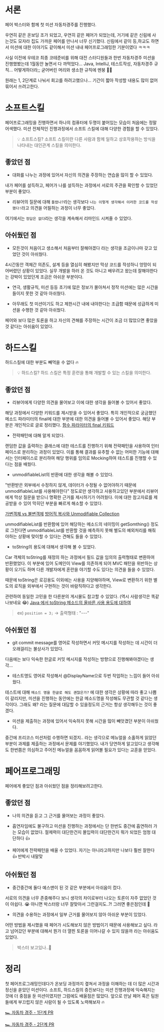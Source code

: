 # 서론

페어 박스터와 함께 첫 미션 자동차경주를 진행했다.

우연히 같은 온보딩 조가 되었고, 우연히 같은 페어가 되었는데, 거기에 같은 신림에 사는것도 모자라 집도 가까운 페어를 만나서 너무 신기했다.
신림에서 같이 등,하교도 하면서 미션에 대한 이야기도 같이해서 미션 내내 페어프로그래밍한 기분이였다 ㅋㅋㅋ

사실 이전에 우테코 최종 코테준비를 위해 대전 스터디원들과 한번 자동차경주 미션을 진행했봤는데 1월동안 놀면서 다 까먹었다... Java, IntelliJ, 테스트작성, 자동차경주 규칙... 어떻게하더라;;
굳어버린 머리와 생소한 규칙에 멘붕 😵‍💫

원래는 1, 2단계로 나눠서 회고를 하려고했으나... 기간이 짧아 작성할 내용도 많이 없어 묶어서 쓰려고한다.

# 소프트스킬

페어프로그래밍을 진행하면서 하나의 컴퓨터에 두명이 붙어있는 모습이 처음에는 정말 어색했다.
미션 전체적인 진행과정에서 소프트 스킬에 대해 다양한 경험을 할 수 있었다.

> 💡 소프트스킬?
소프트 스킬이란 다른 사람과 함께 일하고 상호작용하는 방식을 나타내는 대인관계 스킬을 의미한다.

## 좋았던 점

- 대화를 나누는 과정에 있어서 자신의 의견을 주장하는 연습을 많이 할 수 있었다.

내가 페어를 설득하고, 페어가 나를 설득하는 과정에서 서로의 주관을 확인할 수 있었던 부분이 좋았다.

- 리뷰어의 질문에 대해 `틀렸나?`라는 생각보다 `나는 이렇게 생각해서 이러한 코드를 작성했다!`라고 의견을 어필하는 과정이 너무 좋았다.

여기에서는 `정답은 없다`라는 생각을 계속해서 리마인드 시켜줄 수 있었다.

## 아쉬웠던 점

- 모든것이 처음이고 생소해서 처음부터 잘해야겠다 라는 생각을 조금이나마 갖고 있었던 것이 아쉬웠다.

4시간동안 객체간 의존도, 설계 등을 열심히 해봤지만 막상 코드를 작성하니 엉망이 되어버렸던 상황이 있었다.
실무 개발을 하러 온 것도 아니고 배우려고 왔는데 잘해야한다는 강박이 있었던게 조금은 아쉬운 부분이다.

- 연극, 생활규칙, 미션 등등 초기에 많은 정보가 몰아쳐서 정작 미션에는 많은 시간을 들이지 못한 것 같아 아쉬웠다.

- 아무래도 첫 미션이기도 하고 제한시간 내에 내야한다는 조급함 때문에 성급하게 미션을 수행한 것 같아 아쉬웠다.

페어와 보다 많은 토론을 하고 자신의 견해를 주장하는 시간이 조금 더 많았으면 좋았을 것 같다는 아쉬움이 있었다.

# 하드스킬

하드스킬에 대한 부분도 빼먹을 수 없다 🔥

> 💡 하드스킬?
하드 스킬은 특정 훈련을 통해 개발할 수 있는 스킬을 의미한다.

## 좋았던 점

- 리뷰어에게 다양한 의견을 물어보고 이에 대한 생각을 들어볼 수 있어서 좋았다.

해당 과정에서 다양한 키워드를 제시받을 수 있어서 좋았다.
특히 개인적으로 궁금했던 메소드 파라미터의 final에 대한 부분에 대한 의견을 들어볼 수 있어서 좋았다.
해당 부분은 개인적으로 글로 정리했다.
[함수 파라미터의 final 키워드](https://velog.io/@junho5336/%ED%95%A8%EC%88%98-Parameter%EC%9D%98-final-%ED%82%A4%EC%9B%8C%EB%93%9C)

- 전략패턴에 대해 알게 되었다.

랜덤한 값을 출력하는 클래스에 대한 테스트를 진행하기 위해 전략패턴을 사용하여 인터페이스로 분리하는 과정이 있었다.
이를 통해 결과를 유추할 수 없는 어떠한 기능에 대해서는 인터페이스로 분리하여 해당 행위를 임의로 Mocking하여 테스트를 진행할 수 있다는 점을 배웠다.

- unmodifiableList의 반환에 대한 생각을 해볼 수 있었다.

"반환받은 외부에서 수정하지 않게, 데이터가 수정될 수 없어야하기 때문에 unmodifiableList를 사용해야한다" 정도로만 생각하고 사용하고있던 부분에서 리뷰어에게 막상 질문을 받으니 명확한 근거를 제시하기가 어려웠다.
이에 대한 참고자료를 제공받을 수 있어 막히던 부분을 빠르게 해소할 수 있었다. 

[가변객체 vs 불변객체](https://steady-coding.tistory.com/559) 
[방어적 복사와 Unmodifiable Collection](https://tecoble.techcourse.co.kr/post/2021-04-26-defensive-copy-vs-unmodifiable/)

unmodifiableList를 반환함에 있어 해당하는 메소드의 네이밍이 getSomthing() 정도로 그친다면 unmodifiableList를 반환할 것을 예측하지 못해 별도의 예외처리를 해줘야하는 상황에 맞이할 수 있다는 견해도 들을 수 있었다.

- toString의 용도에 대해서 생각해 볼 수 있었다.

Car 객체의 toString를 재정의 하는 과정에서 필드 값을 임의의 출력형태로 변환하여 반환했었다.
이 부분에 있어 도메인이 View를 의존하게 되어 MVC 패턴을 위반하는 상황이 오기도 하며 다른 개발자에게 혼란을 야기할 수도 있다는 의견을 들을 수 있었다.

때문에 toString은 로깅용도 이외에는 사용을 지양해야하며, View로 변환하기 위한 별도의 로직을 외부에서 구현하는 것이 바람직하다고 생각한다.

관련하여 동일한 고민을 한 다른분의 게시물도 참고할 수 있었다. (역시 사람생각은 똑같나보네요 😂)
[Java 에서 toString 메소드의 올바른 사용 용도에 대하여](https://hudi.blog/java-correct-purpose-of-tostring/)
> ex) `position = 3;` -> 출력형태 : "---"


## 아쉬웠던 점

- git commit message를 영어로 작성하면서 커밋 메시지를 작성하는 데 시간이 더 오래걸리는 불상사가 있었다.

다음에는 보다 익숙한 한글로 커밋 메시지를 작성하는 방향으로 진행해봐야겠다는 생각...

- 테스트명도 영어로 작성해서 @DisplayName으로 두번 작업하는 느낌이 들어 아쉬웠다.

테스트에 대해 `메소드 명을 한글로 해도 괜찮은가?` 에 대한 생각은 상황에 따라 좋고 나쁨이 갈리지만, 미션을 진행하는 동안에는 한글 메소드명을 작성해도 무관할 것 같다는 생각이다.
그래도 왜? 라는 질문에 대답할 수 있을정도의 근거는 항상 생각해두는 것이 좋겠다.

- 미션을 제출하는 과정에 있어서 익숙하지 못해 시간을 많이 빼앗겼던 부분이 아쉬웠다.

중간에 프리코스 미션처럼 수행하면 되겠지.. 라는 생각으로 메뉴얼을 소홀하게 읽었던 부분이 과제를 제출하는 과정에서 문제를 야기했었다.
내가 당연하게 알고있다고 생각해도 한번쯤은 의심하고 주어진 메뉴얼을 꼼꼼하게 읽어볼 필요가 있다는 교훈을 얻었다.

# 페어프로그래밍

페어에게 좋았던 점과 아쉬웠던 점을 정리해보려고한다.

## 좋았던 점

- 나의 의견을 듣고 그 근거를 물어보는 과정이 좋았다.

- 흡연자임에도 불구하고 미션을 진행하는 과정에서는 단 한번도 중간에 흡연하러 가는 모습이 없었다.
절제력이 대단한건지 몰입력이 대단한건지 뭐가 되었든 엄청 대단하다 👍

- 페어에게 전략패턴을 배울 수 있었다.
자기는 아니라고하지만 나보다 훨씬 잘한다 👍 반박시 내말맞

## 아쉬웠던 점

- 중간중간에 둘다 예스맨이 된 것 같은 부분에서 아쉬움이 컸다.

서로의 의견을 너무 존중해주다 보니 생각의 차이로부터 나오는 토론이 자주 없었던 것이 아쉽다. 😭
아니면 박스터랑 너무 잘맞아서 그런걸지도..?! 그러면 좋은점인데 🥺

- 의견을 수용하는 과정에서 일부 근거를 물어보지 않아 아쉬운 부분이 있었다.

어떤 방법을 제시했을 때 페어가 시도해보지 않은 방법이기 때문에 사용해보고 싶다. 라고 넘어갔던 부분에 대해서 뭔가 더 열띈 토론을 이어나갈 수 있지 않을까 라는 아쉬움도 있었다.

> 박스터 보고있나..🥸

# 정리

첫 페어프로그래밍인데다가 온보딩 과정까지 곂쳐서 과정을 이해하는 데 더 많은 시간과 정신을 쏟았던 미션이다.
소프트, 하드스킬의 증진보다는 미션 진행과정에 익숙해지는 것에 더 중점을 둔 미션이였지만 그럼에도 배울점은 많았다.
앞으로 만날 페어 혹은 팀원들에게 부끄럽지 않은 사람이 될 수 있도록 노력해보자 🔥

[🏎️ 자동차 경주 - 1단계 PR](https://github.com/woowacourse/java-racingcar/pull/442)

[🏎️ 자동차 경주 - 2단계 PR](https://github.com/woowacourse/java-racingcar/pull/565)